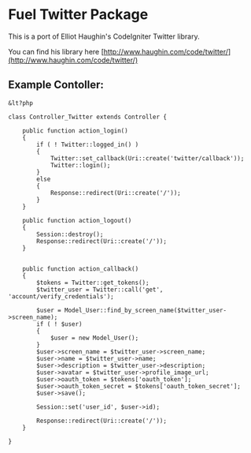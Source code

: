 
# Fuel Twitter Package

This is a port of Elliot Haughin's CodeIgniter Twitter library.

You can find his library here [http://www.haughin.com/code/twitter/](http://www.haughin.com/code/twitter/)

## Example Contoller:

	&lt?php

	class Controller_Twitter extends Controller {

		public function action_login()
		{
			if ( ! Twitter::logged_in() )
			{
				Twitter::set_callback(Uri::create('twitter/callback'));
				Twitter::login();
			}
			else
			{
				Response::redirect(Uri::create('/'));
			}
		}

		public function action_logout()
		{
			Session::destroy();
			Response::redirect(Uri::create('/'));
		}


		public function action_callback()
		{
			$tokens = Twitter::get_tokens();
			$twitter_user = Twitter::call('get', 'account/verify_credentials');

			$user = Model_User::find_by_screen_name($twitter_user->screen_name);
			if ( ! $user)
			{
				$user = new Model_User();
			}
			$user->screen_name = $twitter_user->screen_name;
			$user->name = $twitter_user->name;
			$user->description = $twitter_user->description;
			$user->avatar = $twitter_user->profile_image_url;
			$user->oauth_token = $tokens['oauth_token'];
			$user->oauth_token_secret = $tokens['oauth_token_secret'];
			$user->save();
			
			Session::set('user_id', $user->id);
			
			Response::redirect(Uri::create('/'));
		}
		
	}